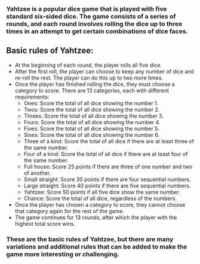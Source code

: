  ### Yahtzee is a popular dice game that is played with five standard six-sided dice. The game consists of a series of rounds, and each round involves rolling the dice up to three times in an attempt to get certain combinations of dice faces.

## Basic rules of Yahtzee:

 - At the beginning of each round, the player rolls all five dice.
 - After the first roll, the player can choose to keep any number of dice and re-roll the rest. The player can do this up to two more times.
 - Once the player has finished rolling the dice, they must choose a category to score. There are 13 categories, each with different requirements:
    - Ones: Score the total of all dice showing the number 1.
    - Twos: Score the total of all dice showing the number 2.
    - Threes: Score the total of all dice showing the number 3.
    - Fours: Score the total of all dice showing the number 4.
    - Fives: Score the total of all dice showing the number 5.
    - Sixes: Score the total of all dice showing the number 6.
    - Three of a kind: Score the total of all dice if there are at least three of the same number.
    - Four of a kind: Score the total of all dice if there are at least four of the same number.
    - Full house: Score 25 points if there are three of one number and two of another.
    - Small straight: Score 30 points if there are four sequential numbers.
    - Large straight: Score 40 points if there are five sequential numbers.
    - Yahtzee: Score 50 points if all five dice show the same number.
    - Chance: Score the total of all dice, regardless of the numbers.
 - Once the player has chosen a category to score, they cannot choose that category again for the rest of the game.
 - The game continues for 13 rounds, after which the player with the highest total score wins.
 
### These are the basic rules of Yahtzee, but there are many variations and additional rules that can be added to make the game more interesting or challenging.